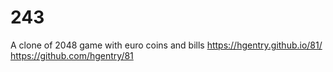 # 243

A clone of 2048 game with euro coins and bills
https://hgentry.github.io/81/
https://github.com/hgentry/81


